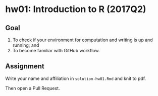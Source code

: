 # hw01: Introduction to R (2017Q2)

## Goal

1. To check if your environment for computation and writing is up and running; and
2. To become familiar with GitHub workflow.

## Assignment

Write your name and affiliation in `solution-hw01.Rmd` and knit to pdf. 

Then open a Pull Request. 

